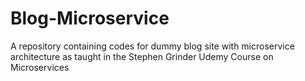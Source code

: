 # Blog-Microservice
A repository containing codes for dummy blog site with microservice architecture as taught in the Stephen Grinder Udemy Course on Microservices

